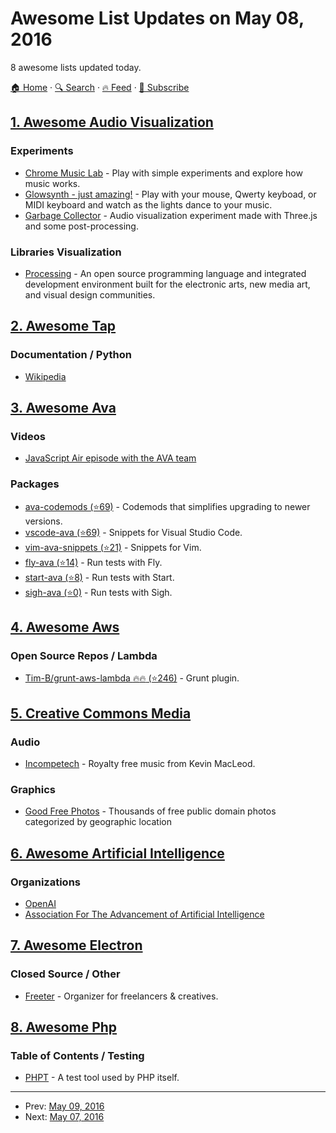 # Awesome List Updates on May 08, 2016

8 awesome lists updated today.

[🏠 Home](/README.md) · [🔍 Search](https://test.trackawesomelist.com/search/) · [🔥 Feed](https://test.trackawesomelist.com/feed.xml) · [📮 Subscribe](https://trackawesomelist.us17.list-manage.com/subscribe?u=d2f0117aa829c83a63ec63c2f&id=36a103854c)



## [1. Awesome Audio Visualization](/content/willianjusten/awesome-audio-visualization/README.md)

### Experiments

*   [Chrome Music Lab](https://musiclab.chromeexperiments.com/) - Play with simple experiments and explore how music works.
*   [Glowsynth - just amazing!](http://outputchannel.com/glowsynth/) - Play with your mouse, Qwerty keyboad, or MIDI keyboard and watch as the lights dance to your music.
*   [Garbage Collector](http://robertbue.no/playground/webgl/gc-effect/) - Audio visualization experiment made with Three.js and some post-processing.

### Libraries Visualization

*   [Processing](https://www.processing.org/) - An open source programming language and integrated development environment built for the electronic arts, new media art, and visual design communities.

## [2. Awesome Tap](/content/sindresorhus/awesome-tap/README.md)

### Documentation / Python

*   [Wikipedia](https://en.wikipedia.org/wiki/Test_Anything_Protocol)

## [3. Awesome Ava](/content/avajs/awesome-ava/README.md)

### Videos

*   [JavaScript Air episode with the AVA team](http://jsair.io/ava)

### Packages

*   [ava-codemods (⭐69)](https://github.com/jamestalmage/ava-codemods) - Codemods that simplifies upgrading to newer versions.
*   [vscode-ava (⭐69)](https://github.com/samverschueren/vscode-ava) - Snippets for Visual Studio Code.
*   [vim-ava-snippets (⭐21)](https://github.com/ahmedelgabri/vim-ava-snippets) - Snippets for Vim.
*   [fly-ava (⭐14)](https://github.com/pine/fly-ava) - Run tests with Fly.
*   [start-ava (⭐8)](https://github.com/start-runner/ava) - Run tests with Start.
*   [sigh-ava (⭐0)](https://github.com/unlight/sigh-ava) - Run tests with Sigh.

## [4. Awesome Aws](/content/donnemartin/awesome-aws/README.md)

### Open Source Repos / Lambda

*   [Tim-B/grunt-aws-lambda :fire::fire: (⭐246)](https://github.com/Tim-B/grunt-aws-lambda) - Grunt plugin.

## [5. Creative Commons Media](/content/shime/creative-commons-media/README.md)

### Audio

*   [Incompetech](http://incompetech.com/music/) - Royalty free music from Kevin MacLeod.

### Graphics

*   [Good Free Photos](https://www.goodfreephotos.com) - Thousands of free public domain photos categorized by geographic location

## [6. Awesome Artificial Intelligence](/content/owainlewis/awesome-artificial-intelligence/README.md)

### Organizations

*   [OpenAI](https://openai.com/about/)
*   [Association For The Advancement of Artificial Intelligence](http://www.aaai.org/home.html)

## [7. Awesome Electron](/content/sindresorhus/awesome-electron/README.md)

### Closed Source / Other

*   [Freeter](https://freeter.io) - Organizer for freelancers & creatives.

## [8. Awesome Php](/content/ziadoz/awesome-php/README.md)

### Table of Contents / Testing

*   [PHPT](https://qa.php.net/write-test.php) - A test tool used by PHP itself.

---

- Prev: [May 09, 2016](/content/2016/05/09/README.md)
- Next: [May 07, 2016](/content/2016/05/07/README.md)